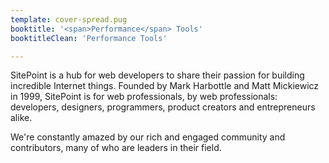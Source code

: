 ```yaml
---
template: cover-spread.pug
booktitle: '<span>Performance</span> Tools'
booktitleClean: 'Performance Tools'

---
```



[//]: # (Feel free to edit any of the values above or MD below.)
[//]: # (You changes will be included in the new Markade generated HTML)

SitePoint is a hub for web developers to share their passion for building incredible Internet things. Founded by Mark Harbottle and Matt Mickiewicz in 1999, SitePoint is for web professionals, by web professionals: developers, designers, programmers, product creators and entrepreneurs alike.

We're constantly amazed by our rich and engaged community and contributors, many of who are leaders in their field.
